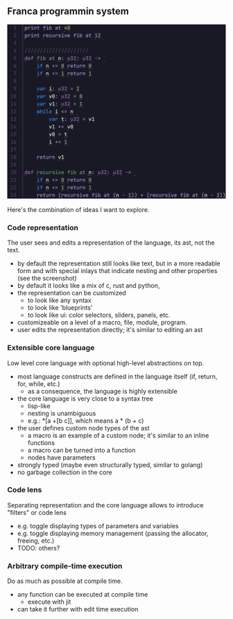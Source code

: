 ## Franca programmin system

![](https://github.com/dmitry-egorov/franca2/blob/main/docs/screenshots/Screenshot%202023-10-30%20050411.png)

Here's the combination of ideas I want to explore.

### Code representation 

The user sees and edits a representation of the language, its ast, not the text.

- by default the representation still looks like text, but in a more readable form and with special inlays that indicate nesting and other properties (see the screenshot)
- by default it looks like a mix of c, rust and python, 
- the representation can be customized
  - to look like any syntax
  - to look like 'blueprints'
  - to look like ui: color selectors, sliders, panels, etc.
- customizeable on a level of a macro, file, module, program.
- user edits the representation directly; it's similar to editing an ast

### Extensible core language 

Low level core language with optional high-level abstractions on top.

- most language constructs are defined in the language itself (if, return, for, while, etc.)
  - as a consequence, the language is highly extensible
- the core language is very close to a syntax tree
  - lisp-like
  - nesting is unambiguous
  - e.g.: *[a +[b c]], which means a * (b + c)
- the user defines custom node types of the ast
  - a macro is an example of a custom node; it's similar to an inline functions
  - a macro can be turned into a function
  - nodes have parameters
- strongly typed (maybe even structurally typed, similar to golang)
- no garbage collection in the core

### Code lens

Separating representation and the core language allows to introduce "filters" or code lens

- e.g. toggle displaying types of parameters and variables
- e.g. toggle displaying memory management (passing the allocator, freeing, etc.)
- TODO: others?

### Arbitrary compile-time execution

Do as much as possible at compile time.

- any function can be executed at compile time
  - execute with jit
- can take it further with edit time execution
